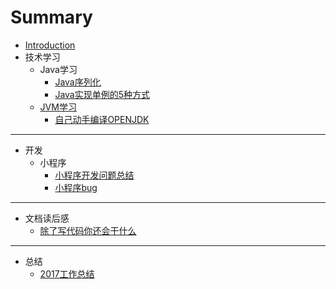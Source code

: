 # Summary
* [Introduction](README.md)
* 技术学习
  * Java学习
    * [Java序列化](技术学习/Java学习/Java序列化.md)
    * [Java实现单例的5种方式](技术学习/Java学习/Java实现单例的5种方式.md)
  * [JVM学习](jvmxue-xi.md)
    * [自己动手编译OPENJDK](技术学习/JVM学习/自己动手编译OPENJDK.md)

---
* 开发
  * 小程序
    * [小程序开发问题总结](开发/小程序/小程序开发问题总结.md)
    * [小程序bug](开发/小程序/小程序bug.md)

---
* 文档读后感
  * [ 除了写代码你还会干什么](文章读后感/除了写代码你还会干什么.md)

---
* 总结
  * [2017工作总结](总结/2017工作总结.md)

